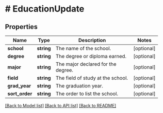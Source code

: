 # # EducationUpdate

## Properties

Name | Type | Description | Notes
------------ | ------------- | ------------- | -------------
**school** | **string** | The name of the school. | [optional]
**degree** | **string** | The degree or diploma earned. | [optional]
**major** | **string** | The major declared for the degree. | [optional]
**field** | **string** | The field of study at the school. | [optional]
**grad_year** | **string** | The graduation year. | [optional]
**sort_order** | **string** | The order to list the school. | [optional]

[[Back to Model list]](../../README.md#models) [[Back to API list]](../../README.md#endpoints) [[Back to README]](../../README.md)
